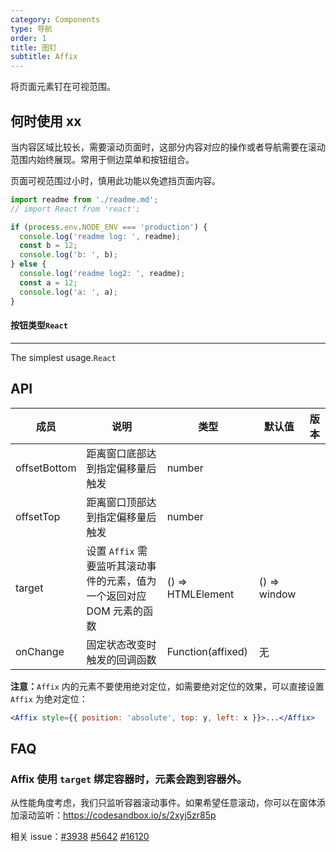 ```yaml
---
category: Components
type: 导航
order: 1
title: 图钉
subtitle: Affix
---
```


将页面元素钉在可视范围。

## 何时使用 xx

当内容区域比较长，需要滚动页面时，这部分内容对应的操作或者导航需要在滚动范围内始终展现。常用于侧边菜单和按钮组合。

页面可视范围过小时，慎用此功能以免遮挡页面内容。

```ts
import readme from './readme.md';
// import React from 'react';

if (process.env.NODE_ENV === 'production') {
  console.log('readme log: ', readme);
  const b = 12;
  console.log('b: ', b);
} else {
  console.log('readme log2: ', readme);
  const a = 12;
  console.log('a: ', a);
}


```

#### 按钮类型`React`

---

The simplest usage.`React`

<demo cols="4" src="./demo/test.tsx" />

## API

| 成员         | 说明                                                                   | 类型              | 默认值       | 版本 |
| ------------ | ---------------------------------------------------------------------- | ----------------- | ------------ | ---- |
| offsetBottom | 距离窗口底部达到指定偏移量后触发                                       | number            |              |      |
| offsetTop    | 距离窗口顶部达到指定偏移量后触发                                       | number            |              |      |
| target       | 设置 `Affix` 需要监听其滚动事件的元素，值为一个返回对应 DOM 元素的函数 | () => HTMLElement | () => window |      |
| onChange     | 固定状态改变时触发的回调函数                                           | Function(affixed) | 无           |      |

**注意：**`Affix` 内的元素不要使用绝对定位，如需要绝对定位的效果，可以直接设置 `Affix` 为绝对定位：

```jsx
<Affix style={{ position: 'absolute', top: y, left: x }}>...</Affix>
```

## FAQ

### Affix 使用 `target` 绑定容器时，元素会跑到容器外。

从性能角度考虑，我们只监听容器滚动事件。如果希望任意滚动，你可以在窗体添加滚动监听：<https://codesandbox.io/s/2xyj5zr85p>

相关 issue：[#3938](https://github.com/ant-design/ant-design/issues/3938) [#5642](https://github.com/ant-design/ant-design/issues/5642) [#16120](https://github.com/ant-design/ant-design/issues/16120)
